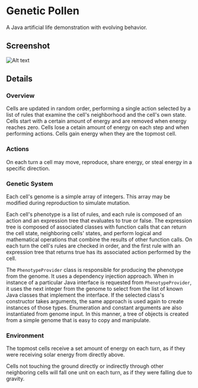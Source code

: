 # Genetic Pollen
A Java artificial life demonstration with evolving behavior.

## Screenshot

![Alt text](http://lightcycle.github.io/screenshots/GeneticPollen.png "Genetic Pollen Screenshot")

## Details

### Overview

Cells are updated in random order, performing a single action selected by a list of rules that examine the cell's neighborhood and the cell's own state.  Cells start with a certain amount of energy and are removed when energy reaches zero.  Cells lose a cetain amount of energy on each step and when performing actions.  Cells gain energy when they are the topmost cell.

### Actions

On each turn a cell may move, reproduce, share energy, or steal energy in a specific direction.

### Genetic System

Each cell's genome is a simple array of integers.  This array may be modified during reproduction to simulate mutation.

Each cell's phenotype is a list of rules, and each rule is composed of an action and an expression tree that evaluates to true or false.  The expression tree is composed of associated classes with function calls that can return the cell state, neighboring cells' states, and perform logical and mathematical operations that combine the results of other function calls.  On each turn the cell's rules are checked in order, and the first rule with an expression tree that returns true has its associated action performed by the cell.

The `PhenotypeProvider` class is responsible for producing the phenotype from the genome.  It uses a dependency injection approach.  When in instance of a particular Java interface is requested from `PhenotypeProvider`, it uses the next integer from the genome to select from the list of known Java classes that implement the interface.  If the selected class's constructor takes arguments, the same approach is used again to create instances of those types.  Enumeration and constant arguments are also instantiated from genome input.  In this manner, a tree of objects is created from a simple genome that is easy to copy and manipulate.

### Environment

The topmost cells receive a set amount of energy on each turn, as if they were receiving solar energy from directly above.

Cells not touching the ground directly or indirectly through other neighboring cells will fall one unit on each turn, as if they were falling due to gravity.
